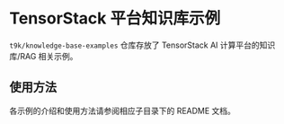# TensorStack 平台知识库示例

`t9k/knowledge-base-examples` 仓库存放了 TensorStack AI 计算平台的知识库/RAG 相关示例。

## 使用方法

各示例的介绍和使用方法请参阅相应子目录下的 README 文档。
